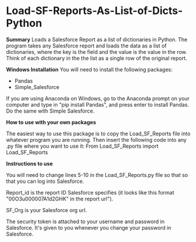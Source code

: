 # Load-SF-Reports-As-List-of-Dicts-Python
**Summary**
Loads a Salesforce Report as a list of dictionaries in Python. The program takes any Salesforce report and loads the data as a list of dictionaries, where the key is the field and the value is the value in the row. Think of each dictionary in the the list as a single row of the original report.
 
 
 **Windows Installation**
 You will need to install the following packages:
 - Pandas
 - Simple_Salesforce

If you are using Anaconda on Windows, go to the Anaconda prompt on your computer and type in "pip install Pandas", and press enter to install Pandas. Do the same with Simple Salesforce.

**How to use with your own packages**

The easiest way to use this package is to copy the Load_SF_Reports file into whatever program you are running. Then insert the following code into any .py file where you want to use it:
From Load_SF_Reports import Load_SF_Reports

**Instructions to use**

You will need to change lines 5-10 in the Load_SF_Reports.py file so that so that you can log into Salesforce. 

Report_id is the report ID Salesforce specifies (it looks like this format "00O3u000007A1d2GHK" in the report url").

SF_Org is your Salesforce org url.

The security token is attached to your username and password in Salesforce. It's given to you whenever you change your password in Salesforce.

